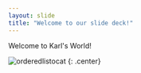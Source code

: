 ```yaml
---
layout: slide
title: "Welcome to our slide deck!"
---
```


Welcome to Karl's World!

![orderedlistocat](https://octodex.github.com/images/orderedlistocat.png)
{: .center}
